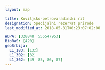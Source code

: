 ```yaml
---
layout: map

title: Koviljsko-petrovaradinski rit
designation: Specijalni rezervat prirode
last_modified_at: 2018-05-31T00:23:07+02:00

WDPA: [328848, 555547953]
BioRaS: [420]
geoSrbija:
  L1_183: [132]
  L1_302: [32]
  L1_362: [49, 85, 86, 87]
---
```


